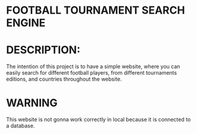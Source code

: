 # FOOTBALL TOURNAMENT SEARCH ENGINE

# DESCRIPTION:
The intention of this project is to have a simple website, where you can
easily search for different football players, from different tournaments editions,
and countries throughout the website.

# WARNING
This website is not gonna work correctly in local because it is connected
to a database.